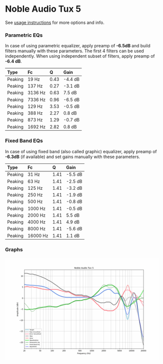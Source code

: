 # Noble Audio Tux 5
See [usage instructions](https://github.com/jaakkopasanen/AutoEq#usage) for more options and info.

### Parametric EQs
In case of using parametric equalizer, apply preamp of **-6.5dB** and build filters manually
with these parameters. The first 4 filters can be used independently.
When using independent subset of filters, apply preamp of **-6.4 dB**.

| Type    | Fc      |    Q | Gain    |
|:--------|:--------|:-----|:--------|
| Peaking | 19 Hz   | 0.43 | -4.4 dB |
| Peaking | 137 Hz  | 0.27 | -3.1 dB |
| Peaking | 3136 Hz | 0.63 | 7.5 dB  |
| Peaking | 7336 Hz | 0.96 | -6.5 dB |
| Peaking | 129 Hz  | 3.53 | -0.5 dB |
| Peaking | 388 Hz  | 2.27 | 0.8 dB  |
| Peaking | 873 Hz  | 1.29 | -0.7 dB |
| Peaking | 1692 Hz | 2.82 | 0.8 dB  |

### Fixed Band EQs
In case of using fixed band (also called graphic) equalizer, apply preamp of **-6.3dB**
(if available) and set gains manually with these parameters.

| Type    | Fc       |    Q | Gain    |
|:--------|:---------|:-----|:--------|
| Peaking | 31 Hz    | 1.41 | -5.5 dB |
| Peaking | 63 Hz    | 1.41 | -2.5 dB |
| Peaking | 125 Hz   | 1.41 | -3.2 dB |
| Peaking | 250 Hz   | 1.41 | -1.9 dB |
| Peaking | 500 Hz   | 1.41 | -0.8 dB |
| Peaking | 1000 Hz  | 1.41 | -0.5 dB |
| Peaking | 2000 Hz  | 1.41 | 5.5 dB  |
| Peaking | 4000 Hz  | 1.41 | 4.9 dB  |
| Peaking | 8000 Hz  | 1.41 | -5.6 dB |
| Peaking | 16000 Hz | 1.41 | 1.1 dB  |

### Graphs
![](./Noble%20Audio%20Tux%205.png)